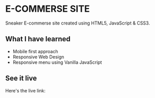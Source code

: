 # E-COMMERSE SITE

Sneaker E-commerse site created using HTML5, JavaScript & CSS3.


## What I have learned
- Mobile first approach
- Responsive Web Design
- Responsive menu using Vanilla JavaScript


## See it live
Here's the live link: 